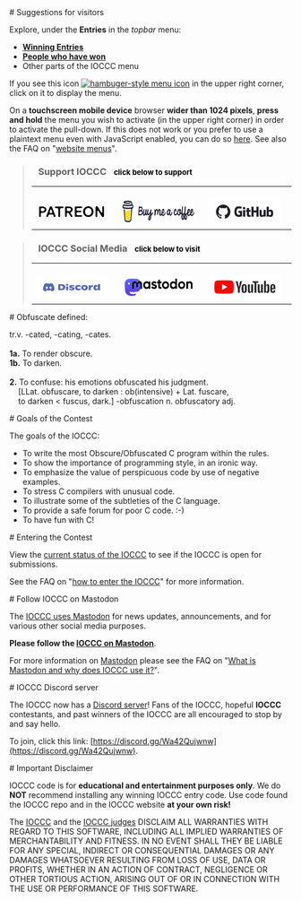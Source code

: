 <div id="suggestions">
# Suggestions for visitors
</div>

Explore, under the **Entries** in the _topbar_ menu:

* **[Winning Entries](years.html)**
* **[People who have won](authors.html)**
* Other parts of the IOCCC menu

<div id="menu-help"></div>

If you see this icon <a href="nojs-menu.html"> <img src="png/hamburger-icon-open.png"
     alt="hambuger-style menu icon"
      width=24 height=24></a> in the upper right corner, click on it to display the menu.

On a **touchscreen mobile device** browser **wider than 1024 pixels**,
**press and hold** the menu you wish to activate (in the upper right corner) in
order to activate the pull-down. If this does not work or you prefer to use a
plaintext menu even with JavaScript enabled, you can do so
[here](nojs-menu.html). See also the
FAQ on "[website menus](faq.html#menus)".


>
>    <table>
>
>    <tr><h3>&nbsp;&nbsp;&nbsp;Support IOCCC <font size=-1 color=black>&nbsp;&nbsp;&nbsp;click below to support</font></h3></tr>
>
>    <tr>
>    <td> &nbsp;&nbsp;&nbsp;&nbsp;<a href="https://patreon.com/IOCCC"><img src="png/patreon.128x19.png"
>      alt="Patreon logo"
>      width=128 height=19></a></td>
>    <td> &nbsp;&nbsp;&nbsp;&nbsp;<a href="https://coff.ee/ioccc"><img src="png/buymeacoffee.128x38.png"
>      alt="Buy Me A Coffee logo"
>      width=128 height=38></a></td>
>    <td> &nbsp;&nbsp;&nbsp;&nbsp;<a href="https://github.com/sponsors/ioccc-src"><img src="png/GitHub.128x51.png"
>      alt="GitHub logo"
>      width=128 height=51></a></td>
>    </tr>
>
>    </table>


> <tr><h3>&nbsp;&nbsp;&nbsp;IOCCC Social Media <font size=-1 color=black>&nbsp;&nbsp;&nbsp;click below to visit</font></h3></tr>
>
>    <table>
>
>    <tr>
>    <td> &nbsp;&nbsp;&nbsp;&nbsp;<a href="https://discord.gg/Wa42Qujwnw"><img src="png/Discord.128x37.png"
>      alt="Discord logo"
>      width=128 height=37></a></td>
>    <td> &nbsp;&nbsp;&nbsp;&nbsp;<a href="https://fosstodon.org/@ioccc"><img src="png/mastodon.128x38.png"
>      alt="Mastodon logo"
>      width=128 height=38></a></td>
>    <td> &nbsp;&nbsp;&nbsp;&nbsp;<a href="https://www.youtube.com/@OurFavoriteUniverse"><img src="png/YouTube.128x46.png"
>      alt="YouTube logo"
>      width=128 height=46></a></td>
>    </tr>
>
>    </table>


<div id="obfuscate">
# Obfuscate defined:
</div>

tr.v. -cated, -cating, -cates.
<BR><BR>
**1a.** To render obscure.<BR>
**1b.** To darken.
<BR><BR>
**2.** To confuse: his emotions obfuscated his judgment.<BR>
&nbsp;&nbsp;&nbsp;&nbsp;[LLat. obfuscare, to darken : ob(intensive) + Lat. fuscare,<BR>
&nbsp;&nbsp;&nbsp;&nbsp;to darken &lt; fuscus, dark.] -obfuscation n. obfuscatory adj.


<div id="goals">
# Goals of the Contest
</div>

The goals of the IOCCC:

*  To write the most Obscure/Obfuscated C program within the rules.
*  To show the importance of programming style, in an ironic way.
*  To emphasize the value of perspicuous code by use of negative examples.
*  To stress C compilers with unusual code.
*  To illustrate some of the subtleties of the C language.
*  To provide a safe forum for poor C code. :-)
*  To have fun with C!


<div id="enter">
<div id="participate">
# Entering the Contest
</div>
</div>

View the [current status of the IOCCC](status.html) to see if the IOCCC is open for submissions.

See the
FAQ on "[how to enter the IOCCC](quick-start.html#enter)"
for more information.


<div id="mastodon">
# Follow IOCCC on Mastodon
</div>

The [IOCCC uses Mastodon](https://fosstodon.org/@ioccc) for news updates,
announcements, and for various other social media purposes.

**Please follow the [IOCCC on Mastodon](https://fosstodon.org/@ioccc)**.

For more information on
<a rel="me" href="https://fosstodon.org/@ioccc">Mastodon</a>
please see the
FAQ on "[What is Mastodon and why does IOCCC use it?](faq.html#try_mastodon)".

<div id="discord">
<div id="chat">
# IOCCC Discord server
</div>
</div>

The IOCCC now has a [Discord server](https://discord.gg/Wa42Qujwnw)!
Fans of the IOCCC, hopeful **IOCCC** contestants, and past winners of the IOCCC
are all encouraged to stop by and say hello.

To join, click this link:
[https://discord.gg/Wa42Qujwnw](https://discord.gg/Wa42Qujwnw).



<div id="disclaimer">
# Important Disclaimer
</div>

IOCCC code is for **educational and entertainment purposes only**. We do **NOT**
recommend installing any winning IOCCC entry code. Use code found the IOCCC repo
and in the IOCCC website **at your own risk!**

The [IOCCC](index.html) and the [IOCCC judges](judges.html) DISCLAIM ALL
WARRANTIES WITH REGARD TO THIS SOFTWARE, INCLUDING ALL IMPLIED WARRANTIES OF
MERCHANTABILITY AND FITNESS. IN NO EVENT SHALL THEY BE LIABLE FOR ANY SPECIAL,
INDIRECT OR CONSEQUENTIAL DAMAGES OR ANY DAMAGES WHATSOEVER RESULTING FROM LOSS
OF USE, DATA OR PROFITS, WHETHER IN AN ACTION OF CONTRACT, NEGLIGENCE OR OTHER
TORTIOUS ACTION, ARISING OUT OF OR IN CONNECTION WITH THE USE OR PERFORMANCE OF
THIS SOFTWARE.


<!--

    Copyright © 1984-2024 by Landon Curt Noll. All Rights Reserved.

    You are free to share and adapt this file under the terms of this license:

        Creative Commons Attribution-ShareAlike 4.0 International (CC BY-SA 4.0)

    For more information, see:

        https://creativecommons.org/licenses/by-sa/4.0/

-->
